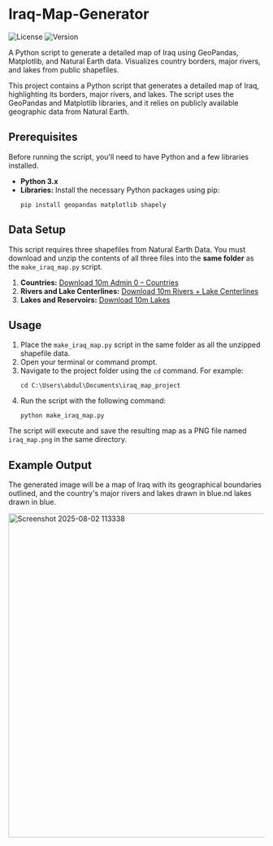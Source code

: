 # Iraq-Map-Generator

![License](https://img.shields.io/badge/license-MIT-green.svg)
![Version](https://img.shields.io/github/v/tag/abdyar/Iraq-Map-Generator)

A Python script to generate a detailed map of Iraq using GeoPandas, Matplotlib, and Natural Earth data. Visualizes country borders, major rivers, and lakes from public shapefiles.

This project contains a Python script that generates a detailed map of Iraq, highlighting its borders, major rivers, and lakes. The script uses the GeoPandas and Matplotlib libraries, and it relies on publicly available geographic data from Natural Earth.

## Prerequisites

Before running the script, you'll need to have Python and a few libraries installed.

* **Python 3.x**
* **Libraries:** Install the necessary Python packages using pip:
    ```
    pip install geopandas matplotlib shapely
    ```

## Data Setup

This script requires three shapefiles from Natural Earth Data. You must download and unzip the contents of all three files into the **same folder** as the `make_iraq_map.py` script.

1.  **Countries:** [Download 10m Admin 0 – Countries](https://www.naturalearthdata.com/downloads/10m-cultural-vectors/10m-admin-0-countries/)
2.  **Rivers and Lake Centerlines:** [Download 10m Rivers + Lake Centerlines](https://www.naturalearthdata.com/downloads/10m-physical-vectors/10m-rivers-lake-centerlines/)
3.  **Lakes and Reservoirs:** [Download 10m Lakes](https://www.naturalearthdata.com/downloads/10m-physical-vectors/10m-lakes/)

## Usage

1.  Place the `make_iraq_map.py` script in the same folder as all the unzipped shapefile data.
2.  Open your terminal or command prompt.
3.  Navigate to the project folder using the `cd` command. For example:
    ```
    cd C:\Users\abdul\Documents\iraq_map_project
    ```
4.  Run the script with the following command:
    ```
    python make_iraq_map.py
    ```

The script will execute and save the resulting map as a PNG file named `iraq_map.png` in the same directory.

## Example Output

The generated image will be a map of Iraq with its geographical boundaries outlined, and the country's major rivers and lakes drawn in blue.nd lakes drawn in blue.

<img width="637" height="637" alt="Screenshot 2025-08-02 113338" src="https://github.com/user-attachments/assets/740a1617-8691-4880-ad03-74b61b57fa5b" />

